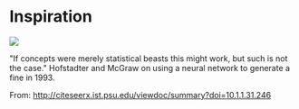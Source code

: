 # Inspiration

![](https://db-feed.s3.amazonaws.com/legacy/IMG_22062019_151209_(1080_x_1080_pixel)-1561230938087.jpg)

"If concepts were merely statistical beasts this might work, but such is not the case." Hofstadter and McGraw on using a neural network to generate a fine in 1993.

From: http://citeseerx.ist.psu.edu/viewdoc/summary?doi=10.1.1.31.246